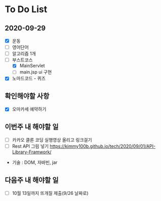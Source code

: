 # To Do List

## 2020-09-29

- [x] 운동
- [ ] 영어단어
- [ ] 알고리즘 1개
- [ ] 부스트코스
    - [x] MainServlet
    - [ ] main.jsp ui 구현
- [x] 노마드코드 - 퀴즈

## 확인해야할 사항

- [x] 오마카세 예약하기

## 이번주 내 해야할 일

- [ ] 카카오 클론 코딩 실행영상 올리고 링크걸기
- [ ] Rest API 그림 넣기 <https://kimmy100b.github.io/tech/2020/09/01/API-Library-Framwork/>
- 기술 : DOM, 자바빈, jar

## 다음주 내 해야할 일

- [ ] 10월 13일까지 뜨개질 제출(9/26 날짜로) 